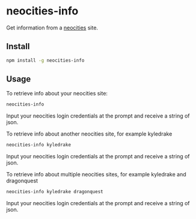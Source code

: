 neocities-info
==============

Get information from a [neocities](http://neocities.org) site.

Install
-------
```bash
npm install -g neocities-info
```

Usage
-----
To retrieve info about your neocities site:
```bash
neocities-info
```
Input your neocities login credentials at the prompt and receive a string of json.

To retrieve info about another neocities site, for example kyledrake
```bash
neocities-info kyledrake
```
Input your neocities login credentials at the prompt and receive a string of json.

To retrieve info about multiple neocities sites, for example kyledrake and dragonquest
```bash
neocities-info kyledrake dragonquest
```
Input your neocities login credentials at the prompt and receive a string of json.


